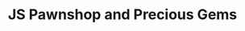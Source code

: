---
title: "JS Pawnshop and Precious Gems"
url: /paranaque/js-pawnshop-and-precious-gems-headline-street/
shop: pawnbroker
---